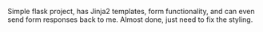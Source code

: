 Simple flask project, has Jinja2 templates, form functionality, and can even send form responses back to me. Almost done, just need to fix the styling.
